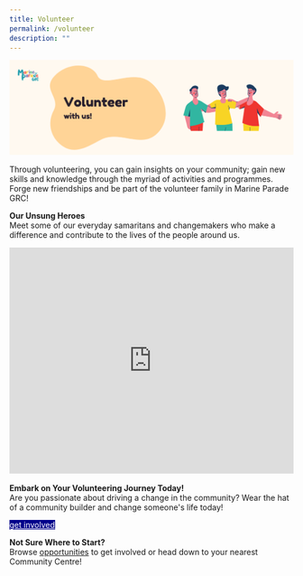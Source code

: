 ```yaml
---
title: Volunteer
permalink: /volunteer
description: ""
---
```

<img src="/images/k-cc-volunteer-banner.png"> 

Through volunteering, you can gain insights on your community; gain new skills and knowledge through the myriad of activities and programmes. Forge new friendships and be part of the volunteer family in Marine Parade GRC!

<b>Our Unsung Heroes</b>
<br>Meet some of our everyday samaritans and changemakers who make a difference and contribute to the lives of the people around us. <br>

<iframe allowfullscreen="" frameborder="0" src="https://www.youtube.com/embed/zGBRPggAi9c" height="400" width="100%"></iframe>

<b>	Embark on Your Volunteering Journey Today!</b>
<br>Are you passionate about driving a change in the community? Wear the hat of a community builder and change someone's life today! <br>

<div><a href="form.gov.sg" style="background-color:darkblue; color:white" class="bp-button is-uppercase search-button"> get involved </a></div>

<b>	Not Sure Where to Start?</b>
<br>Browse [opportunities](/resources) to get involved or head down to your nearest Community Centre!